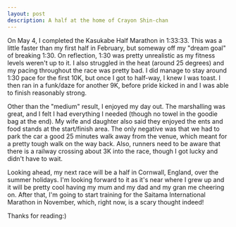 ```yaml
---
layout: post
description: A half at the home of Crayon Shin-chan
---
```


On May 4, I completed the Kasukabe Half Marathon in 1:33:33. This was 
a little faster than my first half in February, but someway off my "dream goal" of 
breaking 1:30. On reflection, 1:30 was pretty unrealistic as my fitness 
levels weren't up to it. I also struggled in the heat (around 25 degrees) and my 
pacing throughout the race was pretty bad. I did manage to stay around 1:30 pace for the 
first 10K, but once I got to half-way, I knew I was toast. I then ran in a funk/daze 
for another 9K, before pride kicked in and I was able to finish reasonably strong.

Other than the "medium" result, I enjoyed my day out. The marshalling was great, and 
I felt I had everything I needed (though no towel in the goodie bag at the end). My 
wife and daughter also said they enjoyed the ents and food stands at the start/finish area. The only negative was 
that we had to park the car a good 25 minutes walk away from the venue, which meant for a pretty tough walk on the way back. Also, runners need to 
be aware that there is a railway crossing about 3K into the race, though I 
got lucky and didn't have to wait.

Looking ahead, my next race will be a half in Cornwall, England, over the summer 
holidays. I'm looking forward to it as it's near where I grew up and it will be pretty 
cool having my mum and my dad and my gran me cheering on. After that, I'm going to start training for 
the Saitama International Marathon in November, which, right now, is a scary thought indeed!

Thanks for reading:)

 
